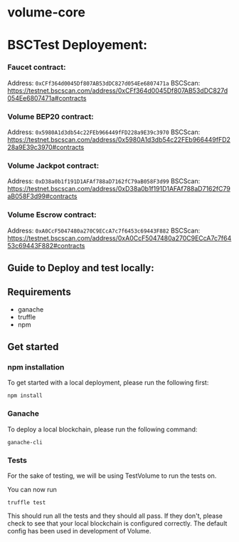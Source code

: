 # volume-core

# BSCTest Deployement:

### Faucet contract: 
Address: `0xCFf364d0045Df807AB53dDC827d054Ee6807471a`
BSCScan: https://testnet.bscscan.com/address/0xCFf364d0045Df807AB53dDC827d054Ee6807471a#contracts


### Volume BEP20 contract: 
Address: `0x5980A1d3db54c22FEb966449fFD228a9E39c3970`
BSCScan: https://testnet.bscscan.com/address/0x5980A1d3db54c22FEb966449fFD228a9E39c3970#contracts

### Volume Jackpot contract: 
Address: `0xD38a0b1f191D1AFAf788aD7162fC79aB058F3d99`
BSCScan: https://testnet.bscscan.com/address/0xD38a0b1f191D1AFAf788aD7162fC79aB058F3d99#contracts

### Volume Escrow contract: 
Address: `0xA0CcF5047480a270C9ECcA7c7f6453c69443F882`
BSCScan: https://testnet.bscscan.com/address/0xA0CcF5047480a270C9ECcA7c7f6453c69443F882#contracts



## Guide to Deploy and test locally:

## Requirements
- ganache
- truffle
- npm

## Get started
### npm installation
To get started with a local deployment, please run the following first:

```
npm install
```

### Ganache
To deploy a local blockchain, please run the following command:

```
ganache-cli
```

### Tests

For the sake of testing, we will be using TestVolume to run the tests on.

You can now run 

```
truffle test
```

This should run all the tests and they should all pass. If they don't, please check to see that your local blockchain is configured correctly. The default config has been used
in development of Volume.
